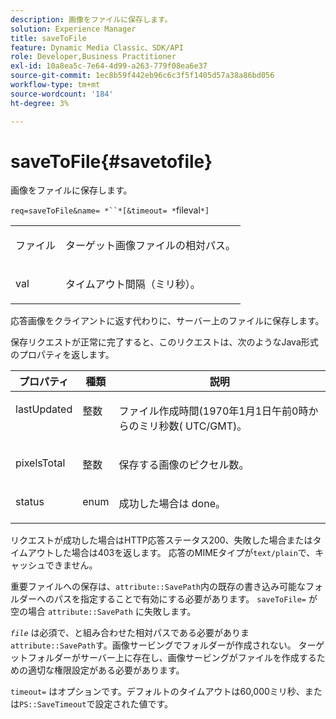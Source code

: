 ```yaml
---
description: 画像をファイルに保存します。
solution: Experience Manager
title: saveToFile
feature: Dynamic Media Classic、SDK/API
role: Developer,Business Practitioner
exl-id: 10a8ea5c-7e64-4d99-a263-779f08ea6e37
source-git-commit: 1ec8b59f442eb96c6c3f5f1405d57a38a86bd056
workflow-type: tm+mt
source-wordcount: '184'
ht-degree: 3%

---
```


# saveToFile{#savetofile}

画像をファイルに保存します。

`req=saveToFile&name= *``*[&timeout= *`fileval`*]`

<table id="simpletable_5674FD9655FE4CDDB0E5DC8655890A66"> 
 <tr class="strow"> 
  <td class="stentry"> <p><span class="varname"> ファイル</span> </p> </td> 
  <td class="stentry"> <p>ターゲット画像ファイルの相対パス。 </p></td> 
 </tr> 
 <tr class="strow"> 
  <td class="stentry"> <p><span class="varname"> val</span> </p></td> 
  <td class="stentry"> <p>タイムアウト間隔（ミリ秒）。 </p></td> 
 </tr> 
</table>

応答画像をクライアントに返す代わりに、サーバー上のファイルに保存します。

保存リクエストが正常に完了すると、このリクエストは、次のようなJava形式のプロパティを返します。

<table id="table_8BA8F75A0B7241BAB9B4359F97C21137"> 
 <thead> 
  <tr> 
   <th class="entry"> <b> プロパティ</b> </th> 
   <th class="entry"> <b> 種類</b> </th> 
   <th class="entry"> <b> 説明</b> </th> 
  </tr> 
 </thead>
 <tbody> 
  <tr valign="top"> 
   <td> <p> <span class="codeph"> lastUpdated</span> </p> </td> 
   <td> <p> 整数 </p> </td> 
   <td> <p>ファイル作成時間(1970年1月1日午前0時からのミリ秒数( UTC/GMT)。 </p> </td> 
  </tr> 
  <tr valign="top"> 
   <td> <p> <span class="codeph"> pixelsTotal</span> </p> </td> 
   <td> <p> 整数 </p> </td> 
   <td> <p> 保存する画像のピクセル数。 </p> </td> 
  </tr> 
  <tr valign="top"> 
   <td> <p> <span class="codeph"> status</span> </p> </td> 
   <td> <p> enum </p> </td> 
   <td> <p> <span class="codeph"> 成功した場合は</span> done。 </p> </td> 
  </tr> 
 </tbody> 
</table>

リクエストが成功した場合はHTTP応答ステータス200、失敗した場合またはタイムアウトした場合は403を返します。 応答のMIMEタイプが`text/plain`で、キャッシュできません。

重要ファイルへの保存は、`attribute::SavePath`内の既存の書き込み可能なフォルダーへのパスを指定することで有効にする必要があります。 `saveToFile=` が空の場合 `attribute::SavePath` に失敗します。

*`file`* は必須で、と組み合わせた相対パスである必要がありま `attribute::SavePath`す。画像サービングでフォルダーが作成されない。 ターゲットフォルダーがサーバー上に存在し、画像サービングがファイルを作成するための適切な権限設定がある必要があります。

`timeout=` はオプションです。デフォルトのタイムアウトは60,000ミリ秒、または`PS::SaveTimeout`で設定された値です。
